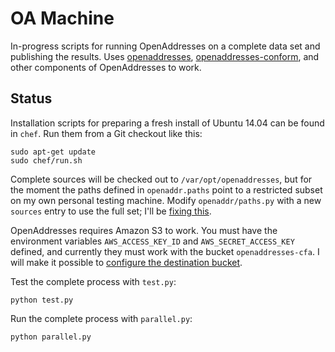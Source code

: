 OA Machine
==========

In-progress scripts for running OpenAddresses on a complete data set and publishing
the results. Uses [openaddresses](https://github.com/openaddresses/openaddresses),
[openaddresses-conform](https://github.com/openaddresses/openaddresses-conform),
and other components of OpenAddresses to work.

Status
------

Installation scripts for preparing a fresh install of Ubuntu 14.04 can be found
in `chef`. Run them from a Git checkout like this:

    sudo apt-get update
    sudo chef/run.sh

Complete sources will be checked out to `/var/opt/openaddresses`, but for the
moment the paths defined in `openaddr.paths` point to a restricted subset on
my own personal testing machine. Modify `openaddr/paths.py` with a new `sources`
entry to use the full set; I'll be [fixing this](https://github.com/openaddresses/machine/issues/1).

OpenAddresses requires Amazon S3 to work. You must have the environment variables
`AWS_ACCESS_KEY_ID` and `AWS_SECRET_ACCESS_KEY` defined, and currently they must
work with the bucket `openaddresses-cfa`. I will make it possible to
[configure the destination bucket](https://github.com/openaddresses/machine/issues/2).

Test the complete process with `test.py`:

    python test.py

Run the complete process with `parallel.py`:

    python parallel.py
